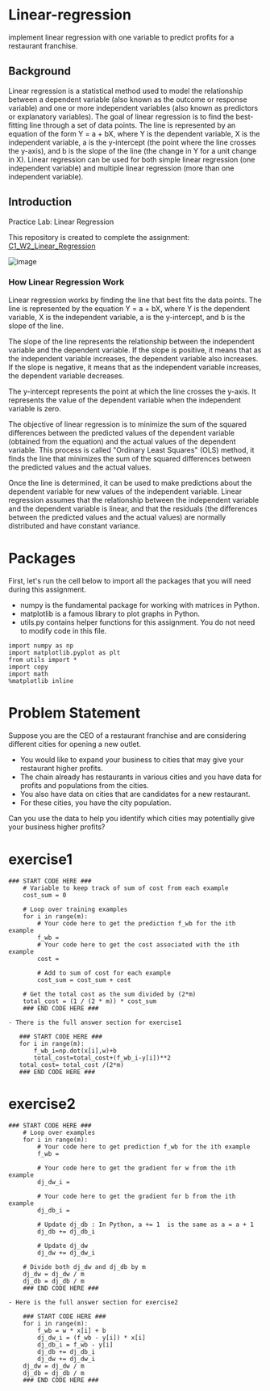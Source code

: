 # Linear-regression
 implement linear regression with one variable to predict profits for a restaurant franchise.
 
 ## Background 
 
 Linear regression is a statistical method used to model the relationship between a dependent variable (also known as the outcome or response variable) and one or more independent variables (also known as predictors or explanatory variables). The goal of linear regression is to find the best-fitting line through a set of data points. The line is represented by an equation of the form Y = a + bX, where Y is the dependent variable, X is the independent variable, a is the y-intercept (the point where the line crosses the y-axis), and b is the slope of the line (the change in Y for a unit change in X). Linear regression can be used for both simple linear regression (one independent variable) and multiple linear regression (more than one independent variable).
 
  ## Introduction
 Practice Lab: Linear Regression
 
  This repository is created to complete the assignment: [C1_W2_Linear_Regression](C1_W2_Linear_Regression.ipynb)
 
 ![image](https://user-images.githubusercontent.com/110273737/212011832-98010378-675c-4105-a53e-28098421d925.png)
 
### How Linear Regression Work 

Linear regression works by finding the line that best fits the data points. The line is represented by the equation Y = a + bX, where Y is the dependent variable, X is the independent variable, a is the y-intercept, and b is the slope of the line.

The slope of the line represents the relationship between the independent variable and the dependent variable. If the slope is positive, it means that as the independent variable increases, the dependent variable also increases. If the slope is negative, it means that as the independent variable increases, the dependent variable decreases.

The y-intercept represents the point at which the line crosses the y-axis. It represents the value of the dependent variable when the independent variable is zero.

The objective of linear regression is to minimize the sum of the squared differences between the predicted values of the dependent variable (obtained from the equation) and the actual values of the dependent variable. This process is called "Ordinary Least Squares" (OLS) method, it finds the line that minimizes the sum of the squared differences between the predicted values and the actual values.

Once the line is determined, it can be used to make predictions about the dependent variable for new values of the independent variable. Linear regression assumes that the relationship between the independent variable and the dependent variable is linear, and that the residuals (the differences between the predicted values and the actual values) are normally distributed and have constant variance.

# Packages
First, let's run the cell below to import all the packages that you will need during this assignment.

- numpy is the fundamental package for working with matrices in Python.
- matplotlib is a famous library to plot graphs in Python.
- utils.py contains helper functions for this assignment. You do not need to modify code in this file.

```
import numpy as np
import matplotlib.pyplot as plt
from utils import *
import copy
import math
%matplotlib inline
```

# Problem Statement
Suppose you are the CEO of a restaurant franchise and are considering different cities for opening a new outlet.
- You would like to expand your business to cities that may give your restaurant higher profits.
- The chain already has restaurants in various cities and you have data for profits and populations from the cities.
- You also have data on cities that are candidates for a new restaurant.
- For these cities, you have the city population.
 
Can you use the data to help you identify which cities may potentially give your business higher profits?

# exercise1
```
### START CODE HERE ###  
    # Variable to keep track of sum of cost from each example
    cost_sum = 0

    # Loop over training examples
    for i in range(m):
        # Your code here to get the prediction f_wb for the ith example
        f_wb = 
        # Your code here to get the cost associated with the ith example
        cost = 

        # Add to sum of cost for each example
        cost_sum = cost_sum + cost 

    # Get the total cost as the sum divided by (2*m)
    total_cost = (1 / (2 * m)) * cost_sum
    ### END CODE HERE ### 
 ```
    
    - There is the full answer section for exercise1 
    
 ```
    ### START CODE HERE ### 
    for i in range(m):
        f_wb_i=np.dot(x[i],w)+b
        total_cost=total_cost+(f_wb_i-y[i])**2
    total_cost= total_cost /(2*m)  
    ### END CODE HERE ### 
```
# exercise2
```
### START CODE HERE ### 
    # Loop over examples
    for i in range(m):  
        # Your code here to get prediction f_wb for the ith example
        f_wb = 

        # Your code here to get the gradient for w from the ith example 
        dj_dw_i = 

        # Your code here to get the gradient for b from the ith example 
        dj_db_i = 

        # Update dj_db : In Python, a += 1  is the same as a = a + 1
        dj_db += dj_db_i

        # Update dj_dw
        dj_dw += dj_dw_i

    # Divide both dj_dw and dj_db by m
    dj_dw = dj_dw / m
    dj_db = dj_db / m
    ### END CODE HERE ### 
```

    - Here is the full answer section for exercise2
    
    
```
    ### START CODE HERE ###
    for i in range(m): 
        f_wb = w * x[i] + b
        dj_dw_i = (f_wb - y[i]) * x[i]
        dj_db_i = f_wb - y[i]
        dj_db += dj_db_i
        dj_dw += dj_dw_i
    dj_dw = dj_dw / m
    dj_db = dj_db / m
    ### END CODE HERE ### 
    
````
